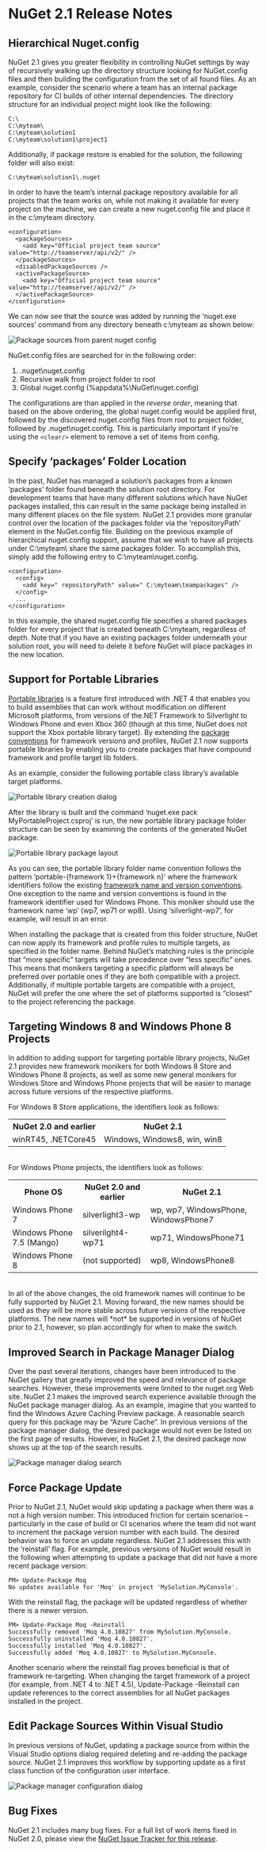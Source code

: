 # NuGet 2.1 Release Notes

## Hierarchical Nuget.config
NuGet 2.1 gives you greater flexibility in controlling NuGet settings by way of recursively walking up the directory structure looking for NuGet.config files and then building the configuration from the set of all found files.  As an example, consider the scenario where a team has an internal package repository for CI builds of other internal dependencies. The directory structure for an individual project might look like the following:

    C:\
    C:\myteam\
    C:\myteam\solution1
    C:\myteam\solution1\project1

Additionally, if package restore is enabled for the solution, the following folder will also exist:

    C:\myteam\solution1\.nuget

In order to have the team’s internal package repository available for all projects that the team works on, while not making it available for every project on the machine, we can create a new nuget.config file and place it in the c:\myteam directory.

    <configuration>
      <packageSources>
        <add key="Official project team source" value="http://teamserver/api/v2/" />
      </packageSources>
      <disabledPackageSources />
      <activePackageSource>
        <add key="Official project team source" value="http://teamserver/api/v2/" />
      </activePackageSource>
    </configuration>

We can now see that the source was added by running the ‘nuget.exe sources’ command from any directory beneath c:\myteam as shown below:

![Package sources from parent nuget config](images/releasenotes-21-cfg-hierarchy.png)
 
NuGet.config files are searched for in the following order:

1. .nuget\nuget.config
2. Recursive walk from project folder to root
3. Global nuget.config (%appdata%\NuGet\nuget.config)

The configurations are than applied in the *reverse order*, meaning that based on the above ordering, the global nuget.config would be applied first, followed by the discovered nuget.config files from root to project folder, followed by .nuget\nuget.config.  This is particularly important if you’re using the `<clear/>` element to remove a set of items from config.

## Specify ‘packages’ Folder Location
In the past, NuGet has managed a solution’s packages from a known ‘packages’ folder found beneath the solution root directory.  For development teams that have many different solutions which have NuGet packages installed, this can result in the same package being installed in many different places on the file system.
NuGet 2.1 provides more granular control over the location of the packages folder via the ‘repositoryPath’ element in the NuGet.config file.  Building on the previous example of hierarchical nuget.config support, assume that we wish to have all projects under C:\myteam\ share the same packages folder.  To accomplish this, simply add the following entry to C:\myteam\nuget.config.

    <configuration>
      <config>
        <add key=" repositoryPath" value=" C:\myteam\teampackages" />
      </config>
      ... 
    </configuration>

In this example, the shared nuget.config file specifies a shared packages folder for every project that is created beneath C:\myteam, regardless of depth. Note that if you have an existing packages folder underneath your solution root, you will need to delete it before NuGet will place packages in the new location.

## Support for Portable Libraries
[Portable libraries](http://msdn.microsoft.com/en-us/library/gg597391.aspx) is a feature first introduced with .NET 4 that enables you to build assemblies that can work without modification on different Microsoft platforms, from versions of the.NET Framework to Silverlight to Windows Phone and even Xbox 360 (though at this time, NuGet does not support the Xbox portable library target).  By extending the [package conventions](http://docs.nuget.org/docs/creating-packages/creating-and-publishing-a-package#Package_Conventions) for framework versions and profiles, NuGet 2.1 now supports portable libraries by enabling you to create packages that have compound framework and profile target lib folders. 

As an example, consider the following portable class library’s available target platforms.

![Portable library creation dialog](images/releasenotes-21-plib.png)
 
After the library is built and the command ‘nuget.exe pack MyPortableProject.csproj’ is run, the new portable library package folder structure can be seen by examining the contents of the generated NuGet package.

![Portable library package layout](images/releasenotes-21-plib-layout.png)

As you can see, the portable library folder name convention follows the pattern ‘portable-{framework 1}+{framework n}’ where the framework identifiers follow the existing [framework name and version conventions](http://docs.nuget.org/docs/creating-packages/creating-and-publishing-a-package#Framework_Names). One exception to the name and version conventions is found in the framework identifier used for Windows Phone.  This moniker should use the framework name ‘wp’ (wp7, wp71 or wp8). Using ‘silverlight-wp7’, for example, will result in an error.

When installing the package that is created from this folder structure, NuGet can now apply its framework and profile rules to multiple targets, as specified in the folder name.  Behind NuGet’s matching rules is the principle that “more specific” targets will take precedence over “less specific” ones.  This means that monikers targeting a specific platform will always be preferred over portable ones if they are both compatible with a project.  Additionally, if multiple portable targets are compatible with a project, NuGet will prefer the one where the set of platforms supported is “closest” to the project referencing the package.

## Targeting Windows 8 and Windows Phone 8 Projects
In addition to adding support for targeting portable library projects, NuGet 2.1 provides new framework monikers for both Windows 8 Store and Windows Phone 8 projects, as well as some new general monikers for Windows Store and Windows Phone projects that will be easier to manage across future versions of the respective platforms.

For Windows 8 Store applications, the identifiers look as follows:

<table class="reference">
  <tr>
    <th>NuGet 2.0 and earlier</th>
    <th>NuGet 2.1</th>
  </tr>
  <tr>
    <td>winRT45, .NETCore45</td>
    <td>Windows, Windows8, win, win8</td>
  </tr>
</table>
<br/>
For Windows Phone projects, the identifiers look as follows:
<table class="reference">
  <tr>
    <th>Phone OS</th>
    <th>NuGet 2.0 and earlier</th>
    <th>NuGet 2.1</th>
  </tr>
  <tr>
    <td>Windows Phone 7</td>
    <td>silverlight3-wp</td>
    <td>wp, wp7, WindowsPhone, WindowsPhone7</td>
  </tr>
  <tr>
    <td>Windows Phone 7.5 (Mango)</td>
    <td>silverilght4-wp71</td>
    <td>wp71, WindowsPhone71</td>
  </tr>
  <tr>
    <td>Windows Phone 8</td>
    <td>(not supported)</td>
    <td>wp8, WindowsPhone8</td>
  </tr>
</table>
<br/>
In all of the above changes, the old framework names will continue to be fully supported by NuGet 2.1.  Moving forward, the new names should be used as they will be more stable across future versions of the respective platforms. The new names will *not* be supported in versions of NuGet prior to 2.1, however, so plan accordingly for when to make the switch.

## Improved Search in Package Manager Dialog
Over the past several iterations, changes have been introduced to the NuGet gallery that greatly improved the speed and relevance of package searches.  However, these improvements were limited to the nuget.org Web site.  NuGet 2.1 makes the improved search experience available through the NuGet package manager dialog.  As an example, imagine that you wanted to find the Windows Azure Caching Preview package.  A reasonable search query for this package may be “Azure Cache”.  In previous versions of the package manager dialog, the desired package would not even be listed on the first page of results.  However, in NuGet 2.1, the desired package now shows up at the top of the search results.

![Package manager dialog search](images/releasenotes-21-vsdlg-search.png)
 
## Force Package Update
Prior to NuGet 2.1, NuGet would skip updating a package when there was a not a high version number.  This introduced friction for certain scenarios – particularly in the case of build or CI scenarios where the team did not want to increment the package version number with each build.  The desired behavior was to force an update regardless.  NuGet 2.1 addresses this with the ‘reinstall’ flag.  For example, previous versions of NuGet would result in the following when attempting to update a package that did not have a more recent package version:

    PM> Update-Package Moq
    No updates available for 'Moq' in project 'MySolution.MyConsole'.

With the reinstall flag, the package will be updated regardless of whether there is a newer version.

    PM> Update-Package Moq -Reinstall
    Successfully removed 'Moq 4.0.10827' from MySolution.MyConsole.
    Successfully uninstalled 'Moq 4.0.10827'.
    Successfully installed 'Moq 4.0.10827'.
    Successfully added 'Moq 4.0.10827' to MySolution.MyConsole.

Another scenario where the reinstall flag proves beneficial is that of framework re-targeting. When changing the target framework of a project (for example, from .NET 4 to .NET 4.5), Update-Package -Reinstall can update references to the correct assemblies for all NuGet packages installed in the project.

## Edit Package Sources Within Visual Studio
In previous versions of NuGet, updating a package source from within the Visual Studio options dialog required deleting and re-adding the package source.  NuGet 2.1 improves this workflow by supporting update as a first class function of the configuration user interface.

![Package manager configuration dialog](images/releasenotes-21-edit-pkg-source.png)
 
## Bug Fixes
NuGet 2.1 includes many bug fixes. For a full list of work items fixed in NuGet 2.0, please view the [NuGet Issue Tracker for this release](http://nuget.codeplex.com/workitem/list/advanced?keyword=&status=Fixed&type=All&priority=All&release=NuGet%202.1&assignedTo=All&component=All&sortField=LastUpdatedDate&sortDirection=Descending&page=0).
